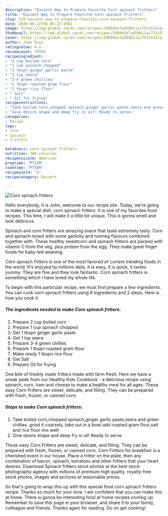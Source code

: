 ```yaml
---
description: "Easiest Way to Prepare Favorite Corn spinach fritters"
title: "Easiest Way to Prepare Favorite Corn spinach fritters"
slug: 519-easiest-way-to-prepare-favorite-corn-spinach-fritters
date: 2020-08-22T08:05:27.958Z
image: https://img-global.cpcdn.com/recipes/5889d2e7ad59b11a/751x532cq70/corn-spinach-fritters-recipe-main-photo.jpg
thumbnail: https://img-global.cpcdn.com/recipes/5889d2e7ad59b11a/751x532cq70/corn-spinach-fritters-recipe-main-photo.jpg
cover: https://img-global.cpcdn.com/recipes/5889d2e7ad59b11a/751x532cq70/corn-spinach-fritters-recipe-main-photo.jpg
author: Jean Ruiz
ratingvalue: 4.6
reviewcount: 19509
recipeingredient:
- "2 cup boiled corn"
- "1 cup spinach chopped"
- "1 tbspn ginger garlic paste"
- "1 tsp zeera"
- "3-4 green chillies"
- "1 tbspn roasted gram flour"
- "1 tbspn rice flour"
- " Salt"
- " Oil for frying"
recipeinstructions:
- "Take boiled corn,chopped spinach,ginger garlic paste,zeera and green chillies..grind it coarsely..take out in a bowl add roasted gram flour,salt and rice flour mix well!"
- "Give desire shape and deep fry in oil! Ready to serve."
categories:
- Recipe
tags:
- corn
- spinach
- fritters

katakunci: corn spinach fritters 
nutrition: 208 calories
recipecuisine: American
preptime: "PT12M"
cooktime: "PT58M"
recipeyield: "2"
recipecategory: Dessert

---
```



![Corn spinach fritters](https://img-global.cpcdn.com/recipes/5889d2e7ad59b11a/751x532cq70/corn-spinach-fritters-recipe-main-photo.jpg)

Hello everybody, it is John, welcome to our recipe site. Today, we're going to make a special dish, corn spinach fritters. It is one of my favorites food recipes. This time, I will make it a little bit unique. This is gonna smell and look delicious.

Spinach and corn fritters are amazing snack that taste extremely tasty. Corn and spinach mixed with some garlicky and nutmeg flavours combined together with. These healthy sweetcorn and spinach fritters are packed with vitamin C from the veg, plus protein from the egg. They make great finger foods for baby-led weaning.

Corn spinach fritters is one of the most favored of current trending foods in the world. It's enjoyed by millions daily. It is easy, it is quick, it tastes yummy. They are fine and they look fantastic. Corn spinach fritters is something which I have loved my whole life.


To begin with this particular recipe, we must first prepare a few ingredients. You can cook corn spinach fritters using 9 ingredients and 2 steps. Here is how you cook it.

<!--inarticleads1-->

##### The ingredients needed to make Corn spinach fritters:

1. Prepare 2 cup boiled corn
1. Prepare 1 cup spinach chopped
1. Get 1 tbspn ginger garlic paste
1. Get 1 tsp zeera
1. Prepare 3-4 green chillies
1. Prepare 1 tbspn roasted gram flour
1. Make ready 1 tbspn rice flour
1. Get  Salt
1. Prepare  Oil for frying


One bite of freshly made fritters made with farm fresh. Here we have a sneak peek from our Healthy Kids Cookbook - a delicious recipe using spinach, corn, ham and cheese to make a healthy meal for all ages. These easy Corn Fritters are sweet, delicate, and filling. They can be prepared with fresh, frozen, or canned corn. 

<!--inarticleads2-->

##### Steps to make Corn spinach fritters:

1. Take boiled corn,chopped spinach,ginger garlic paste,zeera and green chillies..grind it coarsely..take out in a bowl add roasted gram flour,salt and rice flour mix well!
1. Give desire shape and deep fry in oil! Ready to serve.


These easy Corn Fritters are sweet, delicate, and filling. They can be prepared with fresh, frozen, or canned corn. Corn Fritters for breakfast is a cherished event in our house. Place a fritter on the plate, then any combination of bacon, spinach, tomatoes and other fritters that your heart desires. Download Spinach fritters stock photos at the best stock photography agency with millions of premium high quality, royalty-free stock photos, images and pictures at reasonable prices. 

So that's going to wrap this up with this special food corn spinach fritters recipe. Thanks so much for your time. I am confident that you can make this at home. There is gonna be interesting food at home recipes coming up. Remember to save this page in your browser, and share it to your family, colleague and friends. Thanks again for reading. Go on get cooking!
